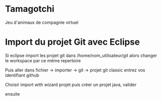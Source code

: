 # Tamagotchi
Jeu d'animaux de compagnie virtuel

# Import du projet Git avec Eclipse
Si eclipse import les projet git dans /home/nom_utilisateur/git
alors changer le workspace par ce même repertoire

Puis aller dans fichier -> importer -> git -> projet git classic
entrez vos identifiant github

Choisir import with wizard projet puis créer un projet java, valider

ensuite
